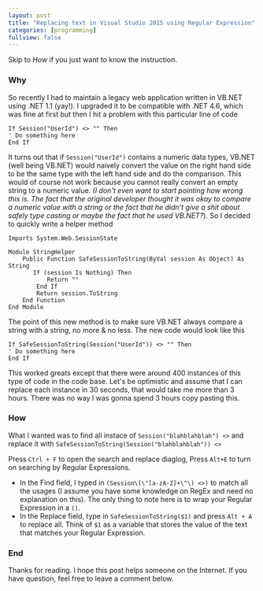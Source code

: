 ```yaml
---
layout: post
title: "Replacing text in Visual Studio 2015 using Regular Expression"
categories: [programming]
fullview: false
---
```

Skip to *How* if you just want to know the instruction. 
### Why

So recently I had to maintain a legacy web application written in VB.NET using .NET 1.1 (yay!). I upgraded it to be compatible with .NET 4.6, which was fine at first but then I hit a problem with this particular line of code

```
If Session("UserId") <> "" Then
' Do something here
End If
```
It turns out that if `Session("UserId")` contains a numeric data types, VB.NET (well being VB.NET) would naively convert the value on the right hand side to be the same type with the left hand side and do the comparison. This would of course not work because you cannot really convert an empty string to a numeric value. *(I don't even want to start pointing how wrong this is. The fact that the original developer thought it was okay to compare a numeric value with a string or the fact that he didn't give a shit about safely type casting or maybe the fact that he used VB.NET?*).  So I decided to quickly write a helper method 

```
﻿Imports System.Web.SessionState

Module StringHelper
    Public Function SafeSessionToString(ByVal session As Object) As String
       If (session Is Nothing) Then
           Return ""
        End If
        Return session.ToString
    End Function
End Module
```
The point of this new method is to make sure VB.NET always compare a string with a string, no more & no less.
The new code would look like this
```
If SafeSessionToString(Session("UserId")) <> "" Then
' Do something here
End If
```
This worked greats except that there were around 400 instances of this type of code in the code base. Let's be optimistic and assume that I can replace each instance in 30 seconds, that would take me more than 3 hours. There was no way I was gonna spend 3 hours copy pasting this. 

### How
 What I wanted was to find all instace of `Session("blahblahblah") <>` and replace it with `SafeSessionToString(Session("blahblahblah")) <>`
 
 Press `Ctrl + F` to open the search and replace diaglog, Press `Alt+E` to turn on searching by Regular Expressions. 
 
* In the Find field, I typed in `(Session\(\"[a-zA-Z]+\"\) <>)` to match all the usages (I assume you have some knowledge on RegEx and need no explanation on this). The only thing to note here is to wrap your Regular Expression in a `()`.
* In the Replace field, type in `SafeSessionToString($1)` and press `Alt + A` to replace all. Think of `$1` as a variable that stores the value of the text that matches your Regular Expression.
### End
Thanks for reading. I hope this post helps someone on the Internet. If you have question, feel free to leave a comment below.
 
